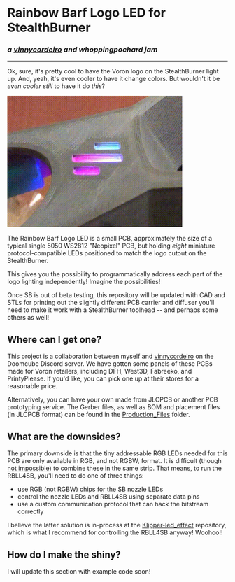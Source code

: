 # Rainbow Barf Logo LED for StealthBurner

### *a [vinnycordeiro](https://github.com/VinnyCordeiro/) and whoppingpochard jam*

-----------

Ok, sure, it's pretty cool to have the Voron logo on the StealthBurner light up. And, yeah, it's even cooler to have it change colors. But wouldn't it be *even cooler still* to have it do *this*?

<img src="./Images/rainbow_logo.gif" width=400>

The Rainbow Barf Logo LED is a small PCB, approximately the size of a typical single 5050 WS2812 "Neopixel" PCB, but holding *eight* miniature protocol-compatible LEDs positioned to match the logo cutout on the StealthBurner.

This gives you the possibility to programmatically address each part of the logo lighting independently! Imagine the possibilities!

Once SB is out of beta testing, this repository will be updated with CAD and STLs for printing out the slightly different PCB carrier and diffuser you'll need to make it work with a StealthBurner toolhead -- and perhaps some others as well!

## Where can I get one?

This project is a collaboration between myself and [vinnycordeiro](https://github.com/VinnyCordeiro/) on the Doomcube Discord server. We have gotten some panels of these PCBs made for Voron retailers, including DFH, West3D, Fabreeko, and PrintyPlease. If you'd like, you can pick one up at their stores for a reasonable price.

Alternatively, you can have your own made from JLCPCB or another PCB prototyping service. The Gerber files, as well as BOM and placement files (in JLCPCB format) can be found in the [Production_Files]('./Production_Files') folder.


## What are the downsides?

The primary downside is that the tiny addressable RGB LEDs needed for this PCB are only available in RGB, and not RGBW, format. It is difficult (though [not impossible](https://github.com/sonyhome/FAB_LED/issues/13)) to combine these in the same strip. That means, to run the RBLL4SB, you'll need to do one of three things:

- use RGB (not RGBW) chips for the SB nozzle LEDs
- control the nozzle LEDs and RBLL4SB using separate data pins
- use a custom communication protocol that can hack the bitstream correctly

I believe the latter solution is in-process at the [Klipper-led_effect](https://github.com/julianschill/klipper-led_effect) repository, which is what I recommend for controlling the RBLL4SB anyway! Woohoo!!


## How do I make the shiny?

I will update this section with example code soon!